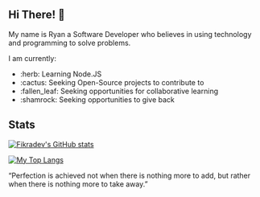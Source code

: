 ## Hi There! :wave:

My name is Ryan a Software Developer who believes in using technology and programming to solve problems.  

I am currently:

<ul>
  <li>:herb: Learning Node.JS</li>
  <li>:cactus: Seeking Open-Source projects to contribute to</li>
  <li>:fallen_leaf: Seeking opportunities for collaborative learning</li>
   <li>:shamrock: Seeking opportunities to give back</li>
</ul>

## Stats

[![Fikradev's GitHub stats](https://github-readme-stats.vercel.app/api?username=fikradev)](https://github-readme-stats.vercel.app/api/top-langs/?username=fikradev&layout=compact)

[![My Top Langs](https://github-readme-stats.vercel.app/api/top-langs/?username=fikradev&layout=compact)](https://github.com/fikradev/github-readme-stats)





“Perfection is achieved not when there is nothing more to add, but rather when there is nothing more to take away.”

